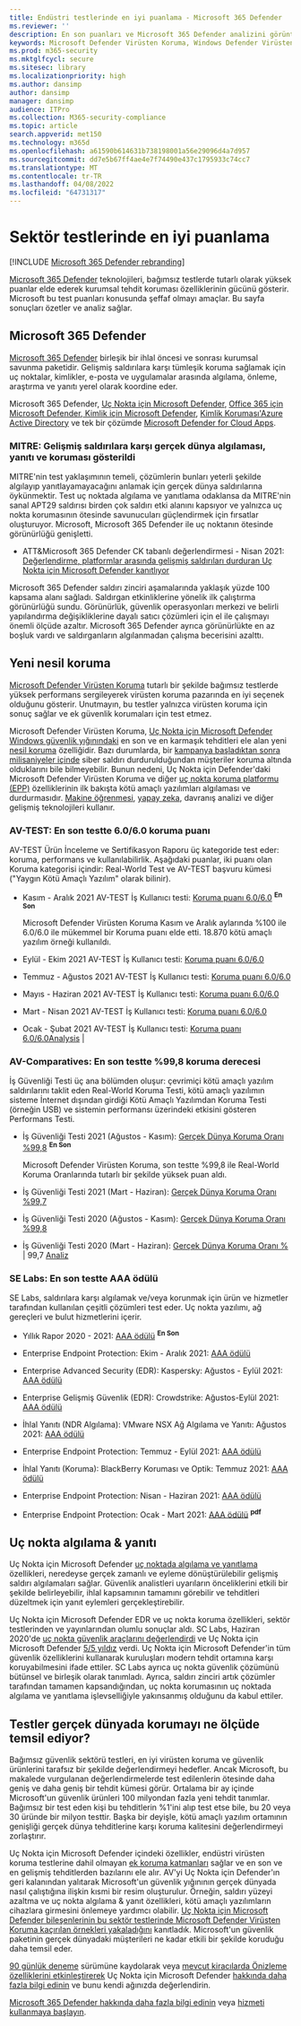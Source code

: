 ```yaml
---
title: Endüstri testlerinde en iyi puanlama - Microsoft 365 Defender
ms.reviewer: ''
description: En son puanları ve Microsoft 365 Defender analizini görüntüleyin. Bağımsız testlerde (AV-TEST, AV Comparatives, SE Labs, MITRE ATT&CK) yüksek puanlar elde eder. En son puanları ve analizi görüntüleyin.
keywords: Microsoft Defender Virüsten Koruma, Windows Defender Virüsten Koruma, av incelemeleri, virüsten koruma testi, av testi, en son av puanları, algılama puanları, güvenlik ürün testi, güvenlik sektörü testleri, endüstri virüsten koruma testleri, en iyi virüsten koruma, av-test, av-comparatives, SE  laboratuvarlar, MITRE ATT&CK, uç nokta koruma platformu, EPP, uç noktada algılama ve yanıtlama, EDR, Windows 10, Windows 11 Microsoft Defender Virüsten Koruma, WDAV, Uç Nokta için Microsoft Defender, Microsoft 365 Defender, güvenlik, kötü amaçlı yazılım, av, virüsten koruma, puanlama, puanlama, yeni nesil koruma, derecelendirme, başarı
ms.prod: m365-security
ms.mktglfcycl: secure
ms.sitesec: library
ms.localizationpriority: high
ms.author: dansimp
author: dansimp
manager: dansimp
audience: ITPro
ms.collection: M365-security-compliance
ms.topic: article
search.appverid: met150
ms.technology: m365d
ms.openlocfilehash: a61590b614631b738198001a56e29096d4a7d957
ms.sourcegitcommit: dd7e5b67ff4ae4e7f74490e437c1795933c74cc7
ms.translationtype: MT
ms.contentlocale: tr-TR
ms.lasthandoff: 04/08/2022
ms.locfileid: "64731317"
---
```

# <a name="top-scoring-in-industry-tests"></a>Sektör testlerinde en iyi puanlama

[!INCLUDE [Microsoft 365 Defender rebranding](../includes/microsoft-defender.md)]

[Microsoft 365 Defender](https://www.microsoft.com/security/business/threat-protection/integrated-threat-protection) teknolojileri, bağımsız testlerde tutarlı olarak yüksek puanlar elde ederek kurumsal tehdit koruması özelliklerinin gücünü gösterir. Microsoft bu test puanları konusunda şeffaf olmayı amaçlar. Bu sayfa sonuçları özetler ve analiz sağlar.

## <a name="microsoft-365-defender"></a>Microsoft 365 Defender

[Microsoft 365 Defender](microsoft-365-defender.md) birleşik bir ihlal öncesi ve sonrası kurumsal savunma paketidir. Gelişmiş saldırılara karşı tümleşik koruma sağlamak için uç noktalar, kimlikler, e-posta ve uygulamalar arasında algılama, önleme, araştırma ve yanıtı yerel olarak koordine eder.

Microsoft 365 Defender, [Uç Nokta için Microsoft Defender](https://www.microsoft.com/microsoft-365/windows/microsoft-defender-atp), [Office 365 için Microsoft Defender](https://www.microsoft.com/microsoft-365/exchange/advance-threat-protection)[, Kimlik için Microsoft Defender](https://azure.microsoft.com/features/azure-advanced-threat-protection/), [Kimlik Koruması'Azure Active Directory](/azure/active-directory/identity-protection/overview-identity-protection) ve tek bir çözümde [Microsoft Defender for Cloud Apps](https://www.microsoft.com/microsoft-365/enterprise-mobility-security/cloud-app-security).

### <a name="mitre-demonstrated-real-world-detection-response-and-protection-from-advanced-attacks"></a>MITRE: Gelişmiş saldırılara karşı gerçek dünya algılaması, yanıtı ve koruması gösterildi

MITRE'nin test yaklaşımının temeli, çözümlerin bunları yeterli şekilde algılayıp yanıtlayamayacağını anlamak için gerçek dünya saldırılarına öykünmektir. Test uç noktada algılama ve yanıtlama odaklansa da MITRE'nin sanal APT29 saldırısı birden çok saldırı etki alanını kapsıyor ve yalnızca uç nokta korumasının ötesinde savunucuları güçlendirmek için fırsatlar oluşturuyor. Microsoft, Microsoft 365 Defender ile uç noktanın ötesinde görünürlüğü genişletti.

- ATT&Microsoft 365 Defender CK tabanlı değerlendirmesi - Nisan 2021: [Değerlendirme, platformlar arasında gelişmiş saldırıları durduran Uç Nokta için Microsoft Defender kanıtlıyor](https://www.microsoft.com/security/blog/2021/04/21/)

 Microsoft 365 Defender saldırı zinciri aşamalarında yaklaşık yüzde 100 kapsama alanı sağladı. Saldırgan etkinliklerine yönelik ilk çalıştırma görünürlüğü sundu. Görünürlük, güvenlik operasyonları merkezi ve belirli yapılandırma değişikliklerine dayalı satıcı çözümleri için el ile çalışmayı önemli ölçüde azaltır. Microsoft 365 Defender ayrıca görünürlükte en az boşluk vardı ve saldırganların algılanmadan çalışma becerisini azalttı.

## <a name="next-generation-protection"></a>Yeni nesil koruma

[Microsoft Defender Virüsten Koruma](/windows/security/threat-protection/microsoft-defender-antivirus/microsoft-defender-antivirus-in-windows-10) tutarlı bir şekilde bağımsız testlerde yüksek performans sergileyerek virüsten koruma pazarında en iyi seçenek olduğunu gösterir. Unutmayın, bu testler yalnızca virüsten koruma için sonuç sağlar ve ek güvenlik korumaları için test etmez.

Microsoft Defender Virüsten Koruma, [Uç Nokta için Microsoft Defender Windows güvenlik yığınındaki](/windows/security/threat-protection/microsoft-defender-atp/microsoft-defender-advanced-threat-protection) en son ve en karmaşık tehditleri ele alan yeni [nesil koruma](https://www.youtube.com/watch?v=Xy3MOxkX_o4) özelliğidir. Bazı durumlarda, bir [kampanya başladıktan sonra milisaniyeler içinde](https://cloudblogs.microsoft.com/microsoftsecure/2018/03/07/behavior-monitoring-combined-with-machine-learning-spoils-a-massive-dofoil-coin-mining-campaign) siber saldırı durdurulduğundan müşteriler koruma altında olduklarını bile bilmeyebilir. Bunun nedeni, Uç Nokta için Defender'daki Microsoft Defender Virüsten Koruma ve diğer [uç nokta koruma platformu (EPP)](https://www.microsoft.com/security/blog/2019/08/23/gartner-names-microsoft-a-leader-in-2019-endpoint-protection-platforms-magic-quadrant/) özelliklerinin ilk bakışta kötü amaçlı yazılımları algılaması ve durdurmasıdır. [Makine öğrenmesi](https://cloudblogs.microsoft.com/microsoftsecure/2018/06/07/machine-learning-vs-social-engineering), [yapay zeka](https://cloudblogs.microsoft.com/microsoftsecure/2018/02/14/how-artificial-intelligence-stopped-an-emotet-outbreak), davranış analizi ve diğer gelişmiş teknolojileri kullanır.

### <a name="av-test-protection-score-of-6060-in-the-latest-test"></a>AV-TEST: En son testte 6.0/6.0 koruma puanı

AV-TEST Ürün İnceleme ve Sertifikasyon Raporu üç kategoride test eder: koruma, performans ve kullanılabilirlik. Aşağıdaki puanlar, iki puanı olan Koruma kategorisi içindir: Real-World Test ve AV-TEST başvuru kümesi ("Yaygın Kötü Amaçlı Yazılım" olarak bilinir).

- Kasım - Aralık 2021 AV-TEST İş Kullanıcı testi: [Koruma puanı 6.0/6.0](https://www.av-test.org/en/antivirus/business-windows-client/windows-10/december-2021/microsoft-defender-antivirus-4.18-212622/) <sup>**En Son**</sup>

    Microsoft Defender Virüsten Koruma Kasım ve Aralık aylarında %100 ile 6.0/6.0 ile mükemmel bir Koruma puanı elde etti. 18.870 kötü amaçlı yazılım örneği kullanıldı.

- Eylül - Ekim 2021 AV-TEST İş Kullanıcı testi: [Koruma puanı 6.0/6.0](https://www.av-test.org/en/antivirus/business-windows-client/windows-10/october-2021/microsoft-defender-antivirus-4.18-212518/)

- Temmuz - Ağustos 2021 AV-TEST İş Kullanıcı testi: [Koruma puanı 6.0/6.0](https://www.av-test.org/en/antivirus/business-windows-client/windows-10/august-2021/microsoft-defender-antivirus-4.18-212419/)

- Mayıs - Haziran 2021 AV-TEST İş Kullanıcı testi: [Koruma puanı 6.0/6.0](https://www.av-test.org/en/antivirus/business-windows-client/windows-10/june-2021/microsoft-defender-antivirus-4.18-212318/)

- Mart - Nisan 2021 AV-TEST İş Kullanıcı testi: [Koruma puanı 6.0/6.0](https://www.av-test.org/en/antivirus/business-windows-client/windows-10/april-2021/microsoft-defender-antivirus-4.18-212216/)

- Ocak - Şubat 2021 AV-TEST İş Kullanıcı testi: [Koruma puanı 6.0/6.0Analysis](https://www.av-test.org/en/antivirus/business-windows-client/windows-10/february-2021/microsoft-defender-antivirus-4.18-212117/) | [](https://query.prod.cms.rt.microsoft.com/cms/api/am/binary/RE4CflZ)

### <a name="av-comparatives-protection-rating-of-998-in-the-latest-test"></a>AV-Comparatives: En son testte %99,8 koruma derecesi

İş Güvenliği Testi üç ana bölümden oluşur: çevrimiçi kötü amaçlı yazılım saldırılarını taklit eden Real-World Koruma Testi, kötü amaçlı yazılımın sisteme İnternet dışından girdiği Kötü Amaçlı Yazılımdan Koruma Testi (örneğin USB) ve sistemin performansı üzerindeki etkisini gösteren Performans Testi.

- İş Güvenliği Testi 2021 (Ağustos - Kasım): [Gerçek Dünya Koruma Oranı %99,8](https://www.av-comparatives.org/tests/business-security-test-2021-august-november/) <sup>**En Son**</sup>

    Microsoft Defender Virüsten Koruma, son testte %99,8 ile Real-World Koruma Oranlarında tutarlı bir şekilde yüksek puan aldı.

- İş Güvenliği Testi 2021 (Mart - Haziran): [Gerçek Dünya Koruma Oranı %99,7](https://www.av-comparatives.org/tests/business-security-test-2021-march-june/)

- İş Güvenliği Testi 2020 (Ağustos - Kasım): [Gerçek Dünya Koruma Oranı %99,8](https://www.av-comparatives.org/tests/business-security-test-2020-august-november/)

- İş Güvenliği Testi 2020 (Mart - Haziran): [Gerçek Dünya Koruma Oranı %](https://www.av-comparatives.org/tests/business-security-test-2020-march-june/) | 99,7 [Analiz](https://query.prod.cms.rt.microsoft.com/cms/api/am/binary/RE3Esbl)

### <a name="se-labs-aaa-award-in-the-latest-test"></a>SE Labs: En son testte AAA ödülü

SE Labs, saldırılara karşı algılamak ve/veya korunmak için ürün ve hizmetler tarafından kullanılan çeşitli çözümleri test eder. Uç nokta yazılımı, ağ gereçleri ve bulut hizmetlerini içerir.

- Yıllık Rapor 2020 - 2021: [AAA ödülü](https://selabs.uk/wp-content/uploads/2021/11/annual-report-2021.pdf) <sup>**En Son**</sup>

- Enterprise Endpoint Protection: Ekim - Aralık 2021: [AAA ödülü](https://selabs.uk/wp-content/uploads/2021/12/oct-dec-2021-enterprise.pdf)

- Enterprise Advanced Security (EDR): Kaspersky: Ağustos - Eylül 2021: [AAA ödülü](https://selabs.uk/wp-content/uploads/2021/12/AS-EDR-Kaspersky-EDR-2021-1.pdf)

- Enterprise Gelişmiş Güvenlik (EDR): Crowdstrike: Ağustos-Eylül 2021: [AAA ödülü](https://selabs.uk/wp-content/uploads/2021/12/AS-EDR-Crowdstrike-Falcon-2021-1.pdf)

- İhlal Yanıtı (NDR Algılama): VMware NSX Ağ Algılama ve Yanıtı: Ağustos 2021: [AAA ödülü](https://selabs.uk/wp-content/uploads/2021/10/NDR-VMware-NSX-detection-2021-1.pdf)

- Enterprise Endpoint Protection: Temmuz - Eylül 2021: [AAA ödülü](https://selabs.uk/wp-content/uploads/2021/11/july-sept-2021-enterprise.pdf)

- İhlal Yanıtı (Koruma): BlackBerry Koruması ve Optik: Temmuz 2021: [AAA ödülü](https://selabs.uk/wp-content/uploads/2021/07/BRT-BlackBerry-Protect-protection-2021-1.pdf)

- Enterprise Endpoint Protection: Nisan - Haziran 2021: [AAA ödülü](https://selabs.uk/wp-content/uploads/2021/07/apr-jun-2021-enterprise-1.pdf)

- Enterprise Endpoint Protection: Ocak - Mart 2021: [AAA ödülü](https://selabs.uk/wp-content/uploads/2021/04/jan-mar-2021-enterprise.pdf) <sup>**pdf**</sup>

## <a name="endpoint-detection--response"></a>Uç nokta algılama & yanıtı

Uç Nokta için Microsoft Defender [uç noktada algılama ve yanıtlama](/windows/security/threat-protection/microsoft-defender-atp/overview-endpoint-detection-response) özellikleri, neredeyse gerçek zamanlı ve eyleme dönüştürülebilir gelişmiş saldırı algılamaları sağlar. Güvenlik analistleri uyarıların önceliklerini etkili bir şekilde belirleyebilir, ihlal kapsamının tamamını görebilir ve tehditleri düzeltmek için yanıt eylemleri gerçekleştirebilir.

Uç Nokta için Microsoft Defender EDR ve uç nokta koruma özellikleri, sektör testlerinden ve yayınlarından olumlu sonuçlar aldı. SC Labs, Haziran 2020'de [uç nokta güvenlik araçlarını değerlendirdi](https://www.scmagazine.com/home/reviews/sc-product-reviews-endpoint-security/) ve Uç Nokta için Microsoft Defender [5/5 yıldız](https://www.scmagazine.com/review/microsoft-defender-advanced-threat-protection/) verdi. Uç Nokta için Microsoft Defender'in tüm güvenlik özelliklerini kullanarak kuruluşları modern tehdit ortamına karşı koruyabilmesini ifade ettiler. SC Labs ayrıca uç nokta güvenlik çözümünü bütünsel ve birleşik olarak tanımladı. Ayrıca, saldırı zinciri artık çözümler tarafından tamamen kapsandığından, uç nokta korumasının uç noktada algılama ve yanıtlama işlevselliğiyle yakınsanmış olduğunu da kabul ettiler.

## <a name="to-what-extent-are-tests-representative-of-protection-in-the-real-world"></a>Testler gerçek dünyada korumayı ne ölçüde temsil ediyor?

Bağımsız güvenlik sektörü testleri, en iyi virüsten koruma ve güvenlik ürünlerini tarafsız bir şekilde değerlendirmeyi hedefler. Ancak Microsoft, bu makalede vurgulanan değerlendirmelerde test edilenlerin ötesinde daha geniş ve daha geniş bir tehdit kümesi görür. Ortalama bir ay içinde Microsoft'un güvenlik ürünleri 100 milyondan fazla yeni tehdit tanımlar. Bağımsız bir test eden kişi bu tehditlerin %1'ini alıp test etse bile, bu 20 veya 30 üründe bir milyon testtir. Başka bir deyişle, kötü amaçlı yazılım ortamının genişliği gerçek dünya tehditlerine karşı koruma kalitesini değerlendirmeyi zorlaştırır.

Uç Nokta için Microsoft Defender içindeki özellikler, endüstri virüsten koruma testlerine dahil olmayan [ek koruma katmanları](https://cloudblogs.microsoft.com/microsoftsecure/2017/12/11/detonating-a-bad-rabbit-windows-defender-antivirus-and-layered-machine-learning-defenses) sağlar ve en son ve en gelişmiş tehditlerden bazılarını ele alır. AV'yi Uç Nokta için Defender'ın geri kalanından yalıtarak Microsoft'un güvenlik yığınının gerçek dünyada nasıl çalıştığına ilişkin kısmi bir resim oluşturulur. Örneğin, saldırı yüzeyi azaltma ve uç nokta algılama & yanıt özellikleri, kötü amaçlı yazılımların cihazlara girmesini önlemeye yardımcı olabilir. [Uç Nokta için Microsoft Defender bileşenlerinin bu sektör testlerinde Microsoft Defender Virüsten Koruma kaçırılan örnekleri yakaladığını](https://query.prod.cms.rt.microsoft.com/cms/api/am/binary/RE2ouJA) kanıtladık. Microsoft'un güvenlik paketinin gerçek dünyadaki müşterileri ne kadar etkili bir şekilde koruduğu daha temsil eder.

[90 günlük deneme](https://www.microsoft.com/microsoft-365/windows/microsoft-defender-atp) sürümüne kaydolarak veya [mevcut kiracılarda Önizleme özelliklerini etkinleştirerek](/windows/security/threat-protection/microsoft-defender-atp/preview) Uç Nokta için Microsoft Defender [hakkında daha fazla bilgi edinin](/windows/security/threat-protection/microsoft-defender-atp/microsoft-defender-advanced-threat-protection) ve bunu kendi ağınızda değerlendirin.

[Microsoft 365 Defender hakkında daha fazla bilgi edinin](https://www.microsoft.com/security/business/threat-protection/integrated-threat-protection) veya [hizmeti kullanmaya başlayın](m365d-enable.md).
